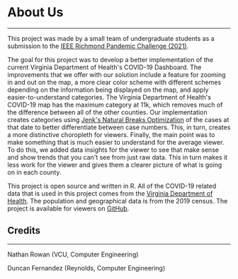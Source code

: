 # About Us

----------------------------

This project was made by a small team of undergraduate students as a submission
to the [IEEE Richmond Pandemic Challenge (2021)](https://r3.ieee.org/richmond/covid/covid-problems/).

The goal for this project was to develop a better implementation of the current
Virginia Department of Health's COVID-19 Dashboard. The improvements that we
offer with our solution include a feature for zooming in and out on the map, a
more clear color scheme with different schemes depending on the information
being displayed on the map, and apply easier-to-understand categories. The
Virginia Department of Health's COVID-19 map has the maximum category at 11k,
which removes much of the difference between all of the other counties. Our
implementation creates categories using
[Jenk's Natural Breaks Optimization](https://en.wikipedia.org/wiki/Jenks_natural_breaks_optimization)
of the cases at that date to better differentiate between case numbers. This, in
turn, creates a more distinctive choropleth for viewers. Finally, the main point
was to make something that is much easier to understand for the average viewer.
To do this, we added data insights for the viewer to see that make sense and
show trends that you can't see from just raw data. This in turn makes it less
work for the viewer and gives them a clearer picture of what is going on in each
county.

This project is open source and written in R. All of the 
COVID-19 related data that is used in this project comes from the 
[Virginia Department of Health](https://data.virginia.gov). The population and
geographical data is from the 2019 census. The project is available for viewers
on [GitHub](https://github.com/KGB-8375/covideye).

## Credits

-------------------------

Nathan Rowan (VCU, Computer Engineering)

Duncan Fernandez (Reynolds, Computer Engineering)